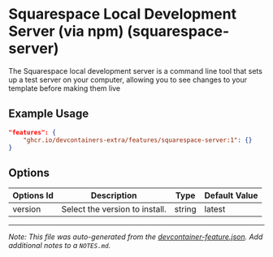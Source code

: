 
# Squarespace Local Development Server (via npm) (squarespace-server)

The Squarespace local development server is a command line tool that sets up a test server on your computer, allowing you to see changes to your template before making them live

## Example Usage

```json
"features": {
    "ghcr.io/devcontainers-extra/features/squarespace-server:1": {}
}
```

## Options

| Options Id | Description | Type | Default Value |
|-----|-----|-----|-----|
| version | Select the version to install. | string | latest |



---

_Note: This file was auto-generated from the [devcontainer-feature.json](devcontainer-feature.json).  Add additional notes to a `NOTES.md`._
